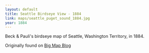 ```yaml
---
layout: default
title: Seattle Birdseye View - 1884
link: maps/seattle_puget_sound_1884.jpg
year: 1884
---
```


Beck & Pauli's birdseye map of Seattle, Washington Territory, in 1884.

Originally found on [Big Map Blog](http://www.bigmapblog.com/2013/birdseye-view-of-seattle-1884/)
